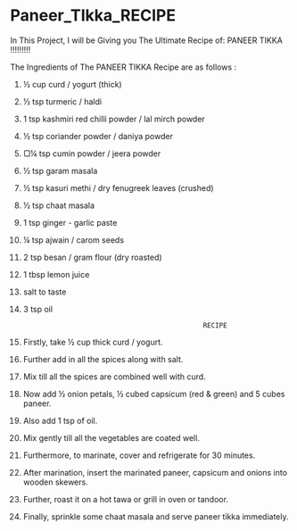 # Paneer_TIkka_RECIPE
In This Project, I will be Giving you 
The Ultimate Recipe of:
PANEER TIKKA !!!!!!!!!


The Ingredients of The PANEER TIKKA Recipe are as follows :

1) ½ cup curd / yogurt (thick)
2) ½ tsp turmeric / haldi
3) 1 tsp kashmiri red chilli powder / lal mirch powder
4) ½ tsp coriander powder / daniya powder
5) ▢¼ tsp cumin powder / jeera powder
6) ½ tsp garam masala
7) ½ tsp kasuri methi / dry fenugreek leaves (crushed)
8) ½ tsp chaat masala
9) 1 tsp ginger - garlic paste
10) ¼ tsp ajwain / carom seeds
11) 2 tsp besan / gram flour (dry roasted)
12) 1 tbsp lemon juice
13) salt to taste
14) 3 tsp oil


                                                     RECIPE 
                                                     
1) Firstly, take ½ cup thick curd / yogurt.

2) Further add in all the spices along with salt.

3) Mix till all the spices are combined well with curd.

4) Now add ½ onion petals, ½ cubed capsicum (red & green) and 5 cubes paneer.

5) Also add 1 tsp of oil.

6) Mix gently till all the vegetables are coated well.

7) Furthermore, to marinate, cover and refrigerate for 30 minutes.

8) After marination, insert the marinated paneer, capsicum and onions into wooden skewers.

9) Further, roast it on a hot tawa or grill in oven or tandoor.

10) Finally, sprinkle some chaat masala and serve paneer tikka immediately.